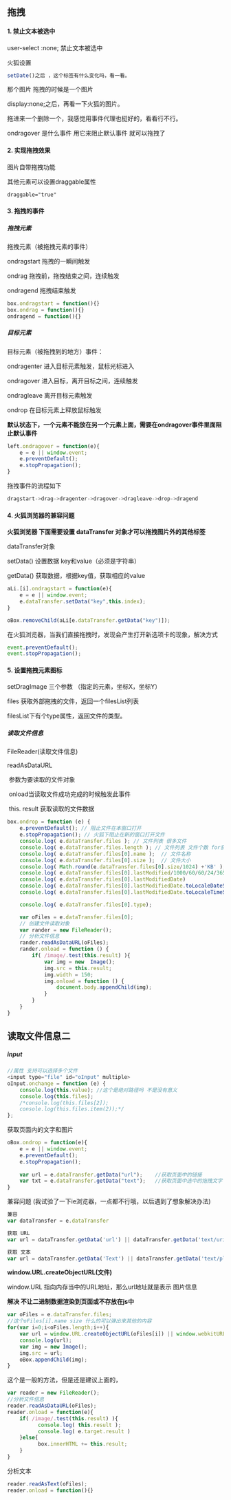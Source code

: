 ## 拖拽

#### 1. 禁止文本被选中

user-select :none; 禁止文本被选中



火狐设置

```js
setDate()之后 ，这个标签有什么变化吗，看一看。
```

那个图片 拖拽的时候是一个图片

display:none;之后，再看一下火狐的图片。

拖进来一个删除一个，我感觉用事件代理也挺好的，看看行不行。

ondragover 是什么事件  用它来阻止默认事件 就可以拖拽了





#### 2. 实现拖拽效果

图片自带拖拽功能

其他元素可以设置draggable属性

```css
draggable="true"
```





#### 3. 拖拽的事件

##### 拖拽元素

拖拽元素（被拖拽元素的事件）



ondragstart   拖拽的一瞬间触发

ondrag   拖拽前，拖拽结束之间，连续触发

ondragend   拖拽结束触发

```js
box.ondragstart = function(){}
box.ondrag = function(){}
ondragend = function(){}
```





##### 目标元素

目标元素（被拖拽到的地方）事件：

ondragenter   进入目标元素触发，鼠标光标进入

ondragover  进入目标，离开目标之间，连续触发

ondragleave 离开目标元素触发

ondrop    在目标元素上释放鼠标触发

**默认状态下，一个元素不能放在另一个元素上面，需要在ondragover事件里面阻止默认事件**

```js
left.ondragover = function(e){
  	e = e || window.event;
  	e.preventDefault();
  	e.stopPropagation();
}
```



拖拽事件的流程如下

```js
dragstart->drag->dragenter->dragover->dragleave->drop->dragend
```





#### 4. 火狐浏览器的兼容问题

**火狐浏览器 下面需要设置 dataTransfer 对象才可以拖拽图片外的其他标签**

dataTransfer对象

setData()   设置数据 key和value（必须是字符串）

getData()    获取数据，根据key值，获取相应的value

```js
aLi.[i].ondragstart = function(e){
  	e = e || window.event;
  	e.dataTransfer.setData("key",this.index);
}
```

```js
oBox.removeChild(aLi[e.dataTransfer.getData("key")]);
```



在火狐浏览器，当我们直接拖拽时，发现会产生打开新选项卡的现象，解决方式

```js
event.preventDefault();
event.stopPropagation();
```







#### 5. 设置拖拽元素图标

setDragImage   三个参数 （指定的元素，坐标X，坐标Y）







files   获取外部拖拽的文件，返回一个filesList列表

filesList下有个type属性，返回文件的类型。





##### 读取文件信息

FileReader(读取文件信息) 

readAsDataURL

​	参数为要读取的文件对象

​	onload当读取文件成功完成的时候触发此事件

​	this. result 获取读取的文件数据

```js
box.ondrop = function (e) {
    e.preventDefault(); // 阻止文件在本窗口打开
    e.stopPropagation(); // 火狐下阻止在新的窗口打开文件
    console.log( e.dataTransfer.files ); // 文件列表 很多文件
    console.log( e.dataTransfer.files.length ); // 文件列表 文件个数 for获取多个
    console.log( e.dataTransfer.files[0].name );  // 文件名称
    console.log( e.dataTransfer.files[0].size );  // 文件大小
    console.log( Math.round(e.dataTransfer.files[0].size/1024) +'KB' );  // 文件大小
    console.log( e.dataTransfer.files[0].lastModified/1000/60/60/24/365 );  // 文件修改 毫秒时间
    console.log( e.dataTransfer.files[0].lastModifiedDate)
    console.log( e.dataTransfer.files[0].lastModifiedDate.toLocaleDateString());
    console.log( e.dataTransfer.files[0].lastModifiedDate.toLocaleTimeString() );

    console.log( e.dataTransfer.files[0].type);

    var oFiles = e.dataTransfer.files[0];
    // 创建文件读取对象
    var rander = new FileReader();
    // 分析文件信息
    rander.readAsDataURL(oFiles);
    rander.onload = function () {
        if( /image/.test(this.result) ){
            var img = new  Image();
            img.src = this.result;
            img.width = 150;
            img.onload = function () {
                document.body.appendChild(img);
            }
        }     
    }
}
```



## 读取文件信息二

##### input

```js
//属性 支持可以选择多个文件
<input type="file" id="oInput" multiple>
oInput.onchange = function (e) {
    console.log(this.value); //这个是绝对路径吗 不是没有意义
    console.log(this.files);
    /*console.log(this.files[2]);
    console.log(this.files.item(2));*/
};
```



获取页面内的文字和图片

```js
oBox.ondrop = function(e){
  	e = e || window.event;
  	e.preventDefault(); 
  	e.stopPropagation();
  	
  	var url = e.dataTransfer.getData("url");    //获取页面中的链接
  	var txt = e.dataTransfer.getData("text");   //获取页面中选中的拖拽文字
}
```

兼容问题   (我试验了一下ie浏览器，一点都不行哦，以后遇到了想象解决办法)

```js
兼容
var dataTransfer = e.dataTransfer

获取 URL
var url = dataTransfer.getData('url') || dataTransfer.getData('text/uri-list')

获取 文本
var url = dataTransfer.getData('Text') || dataTransfer.getData('text/plain')
```

**window.URL.createObjectURL(文件)**

window.URL 指向内存当中的URL地址，那么url地址就是表示 图片信息

**解决 不让二进制数据渲染到页面或不存放在js中**

```js
var oFiles = e.dataTransfer.files;
//这个oFiles[i].name size 什么的可以弹出来其他的内容
for(var i=0;i<oFiles.length;i++){
	var url = window.URL.createObjectURL(oFiles[i]) || window.webkitURL.createObjectURL(oFiles[i]) || null;
    console.log(url);
	var img = new Image();
	img.src = url;
  	oBox.appendChild(img);
}

```

这个是一般的方法，但是还是建议上面的，

```js
var reader = new FileReader();
//分析文件信息
reader.readAsDataURL(oFiles);
reader.onload = function(e){
	if( /image/.test(this.result) ){
		  console.log( this.result );
		  console.log( e.target.result )
	}else{
 		  box.innerHTML += this.result;
	}
}
```

分析文本

```js
reader.readAsText(oFiles);
reader.onload = function(){}
```
